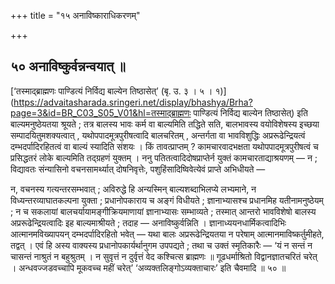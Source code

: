 +++
title = "१५ अनाविष्काराधिकरणम्"

+++

## ५० अनाविष्कुर्वन्नन्वयात् ॥

[‘तस्माद्ब्राह्मणः पाण्डित्यं निर्विद्य बाल्येन तिष्ठासेत्’ (बृ. उ. ३ । ५ । १)](https://advaitasharada.sringeri.net/display/bhashya/Brha?page=3&id=BR_C03_S05_V01&hl=तस्माद्ब्राह्मणः पाण्डित्यं निर्विद्य बाल्येन तिष्ठासेत्) इति बाल्यमनुष्ठेयतया श्रूयते ; तत्र बालस्य भावः कर्म वा बाल्यमिति तद्धिते सति, बालभावस्य वयोविशेषस्य इच्छया सम्पादयितुमशक्यत्वात् , यथोपपादमूत्रपुरीषत्वादि बालचरितम् , अन्तर्गता वा भावविशुद्धिः अप्ररूढेन्द्रियत्वं दम्भदर्पादिरहितत्वं वा बाल्यं स्यादिति संशयः । किं तावत्प्राप्तम् ? कामचारवादभक्षता यथोपपादमूत्रपुरीषत्वं च प्रसिद्धतरं लोके बाल्यमिति तद्ग्रहणं युक्तम् । ननु पतितत्वादिदोषप्राप्तेर्न युक्तं कामचारताद्याश्रयणम् — न ; विद्यावतः संन्यासिनो वचनसामर्थ्यात् दोषनिवृत्तेः, पशुहिंसादिष्विवेत्येवं प्राप्ते अभिधीयते —

न, वचनस्य गत्यन्तरसम्भवात् ; अविरुद्धे हि अन्यस्मिन् बाल्यशब्दाभिलप्ये लभ्यमाने, न विध्यन्तरव्याघातकल्पना युक्ता ; प्रधानोपकाराय च अङ्गं विधीयते ; ज्ञानाभ्यासश्च प्रधानमिह यतीनामनुष्ठेयम् ; न च सकलायां बालचर्यायामङ्गीक्रियमाणायां ज्ञानाभ्यासः सम्भाव्यते ; तस्मात् आन्तरो भावविशेषो बालस्य अप्ररूढेन्द्रियत्वादिः इह बाल्यमाश्रीयते ; तदाह — अनाविष्कुर्वन्निति । ज्ञानाध्ययनधार्मिकत्वादिभिः आत्मानमविख्यापयन् दम्भदर्पादिरहितो भवेत् — यथा बालः अप्ररूढेन्द्रियतया न परेषाम् आत्मानमाविष्कर्तुमीहते, तद्वत् । एवं हि अस्य वाक्यस्य प्रधानोपकार्यर्थानुगम उपपद्यते ; तथा च उक्तं स्मृतिकारैः — ‘यं न सन्तं न चासन्तं नाश्रुतं न बहुश्रुतम् । न सुवृत्तं न दुर्वृत्तं वेद कश्चित्स ब्राह्मणः ॥ गूढधर्माश्रितो विद्वानज्ञातचरितं चरेत् । अन्धवज्जडवच्चापि मूकवच्च महीं चरेत्’ ‘अव्यक्तलिङ्गोऽव्यक्ताचारः’ इति चैवमादि ॥ ५० ॥
